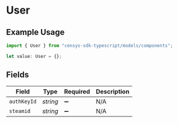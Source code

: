 # User

## Example Usage

```typescript
import { User } from "censys-sdk-typescript/models/components";

let value: User = {};
```

## Fields

| Field              | Type               | Required           | Description        |
| ------------------ | ------------------ | ------------------ | ------------------ |
| `authKeyId`        | *string*           | :heavy_minus_sign: | N/A                |
| `steamid`          | *string*           | :heavy_minus_sign: | N/A                |